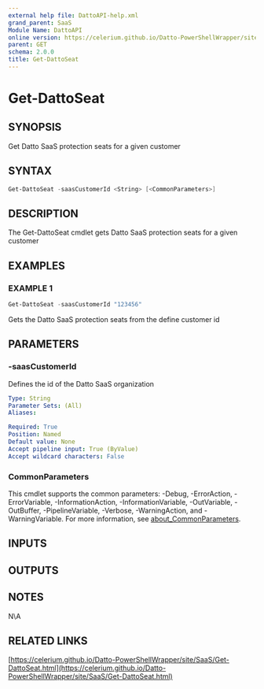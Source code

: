 ```yaml
---
external help file: DattoAPI-help.xml
grand_parent: SaaS
Module Name: DattoAPI
online version: https://celerium.github.io/Datto-PowerShellWrapper/site/SaaS/Get-DattoSeat.html
parent: GET
schema: 2.0.0
title: Get-DattoSeat
---
```


# Get-DattoSeat

## SYNOPSIS
Get Datto SaaS protection seats for a given customer

## SYNTAX

```powershell
Get-DattoSeat -saasCustomerId <String> [<CommonParameters>]
```

## DESCRIPTION
The Get-DattoSeat cmdlet gets Datto SaaS protection seats
for a given customer

## EXAMPLES

### EXAMPLE 1
```powershell
Get-DattoSeat -saasCustomerId "123456"
```

Gets the Datto SaaS protection seats from the define customer id

## PARAMETERS

### -saasCustomerId
Defines the id of the Datto SaaS organization

```yaml
Type: String
Parameter Sets: (All)
Aliases:

Required: True
Position: Named
Default value: None
Accept pipeline input: True (ByValue)
Accept wildcard characters: False
```

### CommonParameters
This cmdlet supports the common parameters: -Debug, -ErrorAction, -ErrorVariable, -InformationAction, -InformationVariable, -OutVariable, -OutBuffer, -PipelineVariable, -Verbose, -WarningAction, and -WarningVariable. For more information, see [about_CommonParameters](http://go.microsoft.com/fwlink/?LinkID=113216).

## INPUTS

## OUTPUTS

## NOTES
N\A

## RELATED LINKS

[https://celerium.github.io/Datto-PowerShellWrapper/site/SaaS/Get-DattoSeat.html](https://celerium.github.io/Datto-PowerShellWrapper/site/SaaS/Get-DattoSeat.html)

